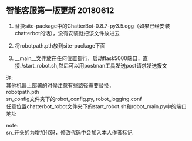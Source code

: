 ## 智能客服第一版更新 20180612

1. 替换site-package中的ChatterBot-0.8.7-py3.5.egg（如果已经安装chatterbot的话），没有安装就把该文件放进去

2. 将robotpath.pth放到site-package下面

3. \__main__文件放在任何位置都行，启动flask5000端口，直接./start_robot.sh,然后可以用postman工具发送post请求发送报文


注:<br>
其他机器上部署的时候注意有些路径需要替换，<br>
robotpath.pth<br>
sn_config文件夹下的robot_config.py, robot_logging.conf<br>
任意位置chatterbot_robot文件夹下的start_robot.sh和robot_main.py中的端口地址<br>

note:<br>
sn_开头的为增加代码，修改代码中会加入本人作者标记
